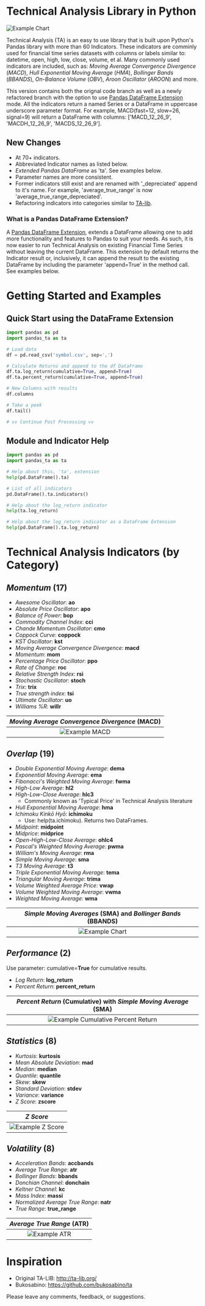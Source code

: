 # Technical Analysis Library in Python
![Example Chart](/images/TA_Chart.png)

Technical Analysis (TA) is an easy to use library that is built upon Python's Pandas library with more than 60 Indicators.  These indicators are comminly used for financial time series datasets with columns or labels similar to: datetime, open, high, low, close, volume, et al.  Many commonly used indicators are included, such as: _Moving Average Convergence Divergence_ (*MACD*), _Hull Exponential Moving Average_ (*HMA*), _Bollinger Bands_ (*BBANDS*), _On-Balance Volume_ (*OBV*), _Aroon Oscillator_ (*AROON*) and more.

This version contains both the orignal code branch as well as a newly refactored branch with the option to use [Pandas DataFrame Extension](https://pandas.pydata.org/pandas-docs/stable/extending.html) mode. 
All the indicators return a named Series or a DataFrame in uppercase underscore parameter format.  For example, MACD(fast=12, slow=26, signal=9) will return a DataFrame with columns: ['MACD_12_26_9', 'MACDH_12_26_9', 'MACDS_12_26_9'].

## New Changes

* At 70+ indicators.
* Abbreviated Indicator names as listed below.
* *Extended Pandas DataFrame* as 'ta'.  See examples below.
* Parameter names are more consistent.
* Former indicators still exist and are renamed with '_depreciated' append to it's name.  For example, 'average_true_range' is now 'average_true_range_depreciated'.
* Refactoring indicators into categories similar to [TA-lib](https://github.com/mrjbq7/ta-lib/tree/master/docs/func_groups).

### What is a Pandas DataFrame Extension?

A [Pandas DataFrame Extension](https://pandas.pydata.org/pandas-docs/stable/extending.html), extends a DataFrame allowing one to add more functionality and features to Pandas to suit your needs.  As such, it is now easier to run Technical Analysis on existing Financial Time Series without leaving the current DataFrame.  This extension by default returns the Indicator result or, inclusively, it can append the result to the existing DataFrame by including the parameter 
'append=True' in the method call. See examples below.


# Getting Started and Examples

## **Quick Start** using the DataFrame Extension

```python
import pandas as pd
import pandas_ta as ta

# Load data
df = pd.read_csv('symbol.csv', sep=',')

# Calculate Returns and append to the df DataFrame
df.ta.log_return(cumulative=True, append=True)
df.ta.percent_return(cumulative=True, append=True)

# New Columns with results
df.columns

# Take a peek
df.tail()

# vv Continue Post Processing vv
```

## Module and Indicator Help

```python
import pandas as pd
import pandas_ta as ta

# Help about this, 'ta', extension
help(pd.DataFrame().ta)

# List of all indicators
pd.DataFrame().ta.indicators()

# Help about the log_return indicator
help(ta.log_return)

# Help about the log_return indicator as a DataFrame Extension
help(pd.DataFrame().ta.log_return)
```



# Technical Analysis Indicators (by Category)

## _Momentum_ (17)

* _Awesome Oscillator_: **ao**
* _Absolute Price Oscillator_: **apo**
* _Balance of Power_: **bop**
* _Commodity Channel Index_: **cci**
* _Chande Momentum Oscillator_: **cmo**
* _Coppock Curve_: **coppock**
* _KST Oscillator_: **kst**
* _Moving Average Convergence Divergence_: **macd**
* _Momentum_: **mom**
* _Percentage Price Oscillator_: **ppo**
* _Rate of Change_: **roc**
* _Relative Strength Index_: **rsi**
* _Stochastic Oscillator_: **stoch**
* _Trix_: **trix**
* _True strength index_: **tsi**
* _Ultimate Oscillator_: **uo**
* _Williams %R_: **willr**


| _Moving Average Convergence Divergence_ (MACD) |
|:--------:|
| ![Example MACD](/images/SPY_MACD.png) |

## _Overlap_ (19)

* _Double Exponential Moving Average_: **dema**
* _Exponential Moving Average_: **ema**
* _Fibonacci's Weighted Moving Average_: **fwma**
* _High-Low Average_: **hl2**
* _High-Low-Close Average_: **hlc3**
    * Commonly known as 'Typical Price' in Technical Analysis literature
* _Hull Exponential Moving Average_: **hma**
* _Ichimoku Kinkō Hyō_: **ichimoku**
    * Use: help(ta.ichimoku). Returns two DataFrames.
* _Midpoint_: **midpoint**
* _Midprice_: **midprice**
* _Open-High-Low-Close Average_: **ohlc4**
* _Pascal's Weighted Moving Average_: **pwma**
* _William's Moving Average_: **rma**
* _Simple Moving Average_: **sma**
* _T3 Moving Average_: **t3**
* _Triple Exponential Moving Average_: **tema**
* _Triangular Moving Average_: **trima**
* _Volume Weighted Average Price_: **vwap**
* _Volume Weighted Moving Average_: **vwma**
* _Weighted Moving Average_: **wma**

| _Simple Moving Averages_ (SMA) and _Bollinger Bands_ (BBANDS) |
|:--------:|
| ![Example Chart](/images/TA_Chart.png) |

## _Performance_ (2)

Use parameter: cumulative=**True** for cumulative results.

* _Log Return_: **log_return**
* _Percent Return_: **percent_return**

| _Percent Return_ (Cumulative) with _Simple Moving Average_ (SMA) |
|:--------:|
| ![Example Cumulative Percent Return](/images/SPY_CumulativePercentReturn.png) |

## _Statistics_ (8)

* _Kurtosis_: **kurtosis**
* _Mean Absolute Deviation_: **mad**
* _Median_: **median**
* _Quantile_: **quantile**
* _Skew_: **skew**
* _Standard Deviation_: **stdev**
* _Variance_: **variance**
* _Z Score_: **zscore**

| _Z Score_ |
|:--------:|
| ![Example Z Score](/images/SPY_ZScore.png) |

## _Volatility_ (8)

* _Acceleration Bands_: **accbands**
* _Average True Range_: **atr**
* _Bollinger Bands_: **bbands**
* _Donchian Channel_: **donchain**
* _Keltner Channel_: **kc**
* _Mass Index_: **massi**
* _Normalized Average True Range_: **natr**
* _True Range_: **true_range**

| _Average True Range_ (ATR) |
|:--------:|
| ![Example ATR](/images/SPY_ATR.png) |

# Inspiration
* Original TA-LIB: http://ta-lib.org/
* Bukosabino: https://github.com/bukosabino/ta

Please leave any comments, feedback, or suggestions.